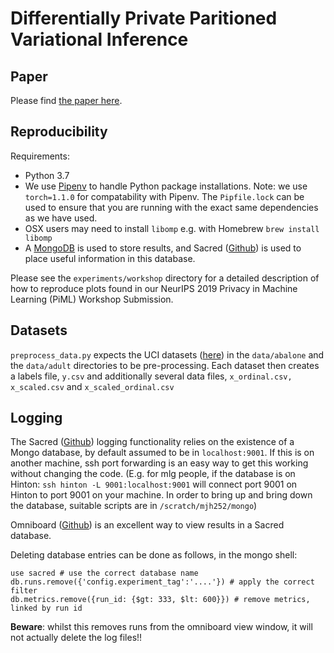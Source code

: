 # Differentially Private Paritioned Variational Inference

## Paper
Please find [the paper here](https://arxiv.org/pdf/1911.10563.pdf). 

## Reproducibility
Requirements:

* Python 3.7
* We use [Pipenv](https://pipenv.readthedocs.io/en/latest/) to handle Python package installations. Note: we use `torch=1.1.0` for compatability with Pipenv. The `Pipfile.lock` can be used to ensure that you are running with the exact same dependencies as we have used. 
* OSX users may need to install `libomp` e.g. with Homebrew `brew install libomp`
* A [MongoDB](https://www.mongodb.com/) is used to store results, and Sacred ([Github](https://github.com/IDSIA/sacred)) is used to place useful information in this database. 

Please see the `experiments/workshop` directory for a detailed description of how to reproduce plots found in our NeurIPS 2019 Privacy in Machine Learning (PiML) Workshop Submission. 

## Datasets
`preprocess_data.py` expects the UCI datasets ([here](https://archive.ics.uci.edu/ml/datasets.php)) in the `data/abalone` and the `data/adult` directories to be pre-processing. Each dataset then creates a labels file, `y.csv` and additionally several data files, `x_ordinal.csv, x_scaled.csv` and `x_scaled_ordinal.csv`

## Logging 
The Sacred ([Github](https://github.com/IDSIA/sacred)) logging functionality relies on the existence of a Mongo database, by default assumed to be in `localhost:9001`. If this is on another machine, ssh port forwarding is an easy way to get this working without changing the code. (E.g. for mlg people, if the database is on Hinton: `ssh hinton -L 9001:localhost:9001` will connect port 9001 on Hinton to port 9001 on your machine. In order to bring up and bring down the database, suitable scripts are in `/scratch/mjh252/mongo`)

Omniboard ([Github](https://github.com/vivekratnavel/omniboard)) is an excellent way to view results in a Sacred database.

Deleting database entries can be done as follows, in the mongo shell:
```angular2
use sacred # use the correct database name
db.runs.remove({'config.experiment_tag':'....'}) # apply the correct filter
db.metrics.remove({run_id: {$gt: 333, $lt: 600}}) # remove metrics, linked by run id
```


**Beware**: whilst this removes runs from the omniboard view window, it will not actually delete the log files!!
  
